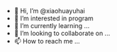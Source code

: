 - 👋 Hi, I’m @xiaohuayuhai
- 👀 I’m interested in program
- 🌱 I’m currently learning ...
- 💞️ I’m looking to collaborate on ...
- 📫 How to reach me ...

<!---
xiaohuayuhai/xiaohuayuhai is a ✨ special ✨ repository because its `README.md` (this file) appears on your GitHub profile.
You can click the Preview link to take a look at your changes.
--->
